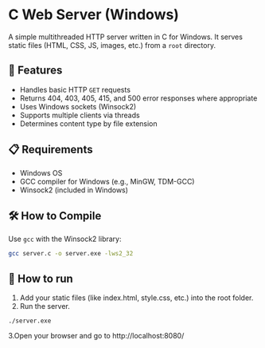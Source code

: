 # C Web Server (Windows)

A simple multithreaded HTTP server written in C for Windows. It serves static files (HTML, CSS, JS, images, etc.) from a `root` directory.

## 🔧 Features

- Handles basic HTTP `GET` requests
- Returns 404, 403, 405, 415, and 500 error responses where appropriate
- Uses Windows sockets (Winsock2)
- Supports multiple clients via threads
- Determines content type by file extension

## 📋 Requirements

- Windows OS
- GCC compiler for Windows (e.g., MinGW, TDM-GCC)
- Winsock2 (included in Windows)

## 🛠️ How to Compile

Use `gcc` with the Winsock2 library:

```bash
gcc server.c -o server.exe -lws2_32
```

## 🚀 How to run

1. Add your static files (like index.html, style.css, etc.) into the root folder.
2. Run the server.
```
./server.exe
```
3.Open your browser and go to http://localhost:8080/
